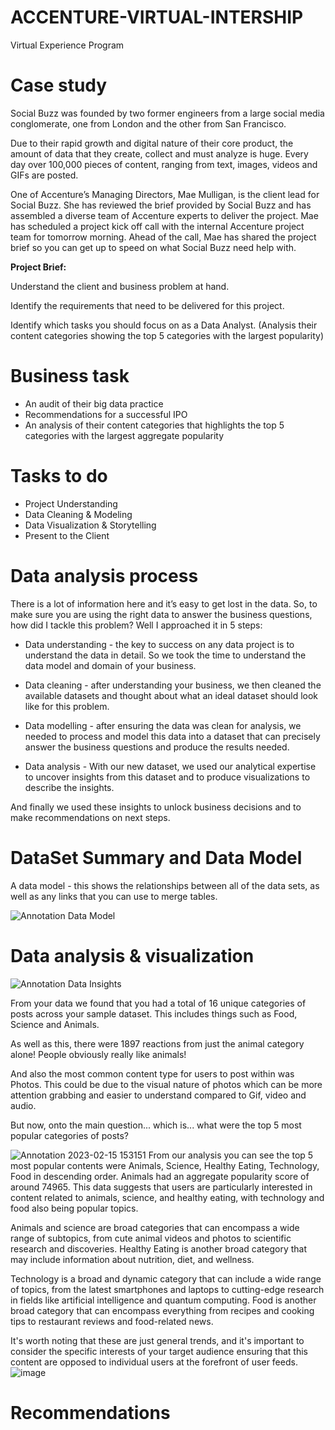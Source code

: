 # ACCENTURE-VIRTUAL-INTERSHIP
Virtual Experience Program

# Case study
Social Buzz was founded by two former engineers from a large social media conglomerate, one
from London and the other from San Francisco.

Due to their rapid growth and digital nature of their core product, the amount of data that they
create, collect and must analyze is huge. Every day over 100,000 pieces of content, ranging
from text, images, videos and GIFs are posted.

One of Accenture’s Managing Directors, Mae Mulligan, is the client lead for Social Buzz.
She has reviewed the brief provided by Social Buzz and has assembled a diverse team of Accenture experts to deliver the project.
Mae has scheduled a project kick off call with the internal Accenture project team for tomorrow morning.
Ahead of the call, Mae has shared the project brief so you can get up to speed on what Social Buzz need help with.

**Project Brief:**

Understand the client and business problem at hand.

Identify the requirements that need to be delivered for this project.

Identify which tasks you should focus on as a Data Analyst.
(Analysis their content categories showing the top 5 categories with the largest popularity)

# Business task
- An audit of their big data practice
- Recommendations for a successful IPO
- An analysis of their content categories that highlights the top 5 categories with the
largest aggregate popularity


# Tasks to do
- Project Understanding
- Data Cleaning & Modeling
- Data Visualization & Storytelling
- Present to the Client


# Data analysis process
There is a lot of information here and it’s easy to get lost in the data. So, 
to make sure you are using the right data to answer the business questions, how did I tackle this problem?
Well I approached it in 5 steps:

- Data understanding - the key to success on any data project is to understand
the data in detail. So we took the time to understand the data model and
domain of your business.

- Data cleaning - after understanding your business, we then cleaned the
available datasets and thought about what an ideal dataset should look like for
this problem.

- Data modelling - after ensuring the data was clean for analysis, we needed
to process and model this data into a dataset that can precisely answer the
business questions and produce the results needed.

- Data analysis - With our new dataset, we used our analytical expertise to
uncover insights from this dataset and to produce visualizations to describe the
insights.

And finally we used these insights to unlock business decisions and to make
recommendations on next steps.

# DataSet Summary and Data Model
A data model - this shows the relationships between all of the data sets, as well as any links that you can use to merge tables.

![Annotation Data Model](https://user-images.githubusercontent.com/95667763/214894768-49ce2ee5-13f4-4425-ba48-662a5c140516.png)



# Data analysis & visualization
![Annotation Data Insights](https://user-images.githubusercontent.com/95667763/219028969-2ef61f14-093a-4f94-81bb-639379d9aede.png)


From your data we found that you had a total of 16 unique categories of posts
across your sample dataset. This includes things such as Food, Science and
Animals.

As well as this, there were 1897 reactions from just the animal category alone!
People obviously really like animals!

And also the most common content type for users to post within was Photos. This
could be due to the visual nature of photos which can be more attention grabbing
and easier to understand compared to Gif, video and audio.

But now, onto the main question... which is... what were the top 5 most popular
categories of posts?

![Annotation 2023-02-15 153151](https://user-images.githubusercontent.com/95667763/219061475-e571c09a-bffc-4c64-9191-4bf7d707fb26.png)
From our analysis you can see the top 5 most popular contents were Animals, Science, Healthy Eating, Technology, Food in descending order.  Animals had an aggregate popularity score of around 74965. This data suggests that users are particularly interested in content related to animals, science, and healthy eating, with technology and food also being popular topics.

Animals and science are broad categories that can encompass a wide range of subtopics, from cute animal videos and photos to scientific research and discoveries. Healthy Eating is another broad category that may include information about nutrition, diet, and wellness. 

Technology is a broad and dynamic category that can include a wide range of topics, from the latest smartphones and laptops to cutting-edge research in fields like artificial intelligence and quantum computing. Food is another broad category that can encompass everything from recipes and cooking tips to restaurant reviews and food-related news.

It's worth noting that these are just general trends, and it's important to consider the specific interests of your target audience ensuring that this content are opposed to individual users at the forefront of user feeds.
![image](https://user-images.githubusercontent.com/95667763/219062018-cdcb1204-04ba-4507-ad39-141e458f8c1d.png)






# Recommendations
